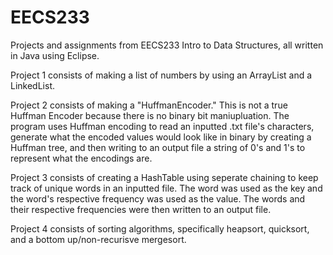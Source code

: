 # EECS233
Projects and assignments from EECS233 Intro to Data Structures, all written in Java using Eclipse. 


Project 1 consists of making a list of numbers by using an ArrayList and a LinkedList.


Project 2 consists of making a "HuffmanEncoder." This is not a true Huffman Encoder because there is no binary bit maniupluation.
The program uses Huffman encoding to read an inputted .txt file's characters, generate what the encoded values would look like 
in binary by creating a Huffman tree, and then writing to an output file a string of 0's and 1's to represent what the 
encodings are.


Project 3 consists of creating a HashTable using seperate chaining to keep track of unique words in an inputted file. 
The word was used as the key and the word's respective frequency was used as the value. The words and their respective 
frequencies were then written to an output file.


Project 4 consists of sorting algorithms, specifically heapsort, quicksort, and a bottom up/non-recurisve mergesort.
